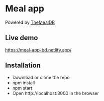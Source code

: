# Meal app

Powered by [TheMealDB](https://www.themealdb.com/api.php)

## Live demo

https://meal-app-bd.netlify.app/

## Installation

- Download or clone the repo
- npm install
- npm start
- Open http://localhost:3000 in the browser
